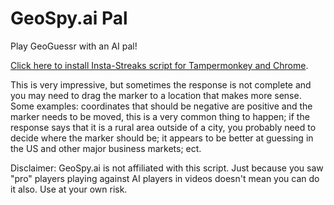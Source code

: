 # GeoSpy.ai Pal
Play GeoGuessr with an AI pal! 

[Click here to install Insta-Streaks script for Tampermonkey and Chrome](https://github.com/echandler/GeoSpy.ai-Pal/raw/main/GeoSpayAi_Pal.user.js).

This is very impressive, but sometimes the response is not complete and you may need to drag the marker to a location that makes more sense. Some examples: coordinates that should be negative are positive and the marker needs to be moved, this is a very common thing to happen; if the response says that it is a rural area outside of a city, you probably need to decide where the marker should be; it appears to be better at guessing in the US and other major business markets; ect.

Disclaimer: GeoSpy.ai is not affiliated with this script. Just because you saw "pro" players playing against AI players in videos doesn't mean you can do it also. Use at your own risk. 

